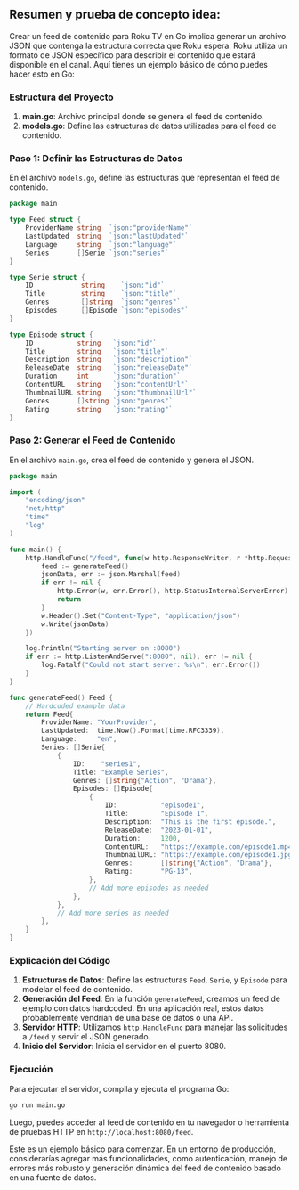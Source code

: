 
## Resumen y prueba de concepto idea:

Crear un feed de contenido para Roku TV en Go implica generar un archivo JSON que contenga la estructura correcta que Roku espera. Roku utiliza un formato de JSON específico para describir el contenido que estará disponible en el canal. Aquí tienes un ejemplo básico de cómo puedes hacer esto en Go:

### Estructura del Proyecto

1. **main.go**: Archivo principal donde se genera el feed de contenido.
2. **models.go**: Define las estructuras de datos utilizadas para el feed de contenido.

### Paso 1: Definir las Estructuras de Datos

En el archivo `models.go`, define las estructuras que representan el feed de contenido.

```go
package main

type Feed struct {
	ProviderName string  `json:"providerName"`
	LastUpdated  string  `json:"lastUpdated"`
	Language     string  `json:"language"`
	Series       []Serie `json:"series"`
}

type Serie struct {
	ID            string    `json:"id"`
	Title         string    `json:"title"`
	Genres        []string  `json:"genres"`
	Episodes      []Episode `json:"episodes"`
}

type Episode struct {
	ID           string   `json:"id"`
	Title        string   `json:"title"`
	Description  string   `json:"description"`
	ReleaseDate  string   `json:"releaseDate"`
	Duration     int      `json:"duration"`
	ContentURL   string   `json:"contentUrl"`
	ThumbnailURL string   `json:"thumbnailUrl"`
	Genres       []string `json:"genres"`
	Rating       string   `json:"rating"`
}
```

### Paso 2: Generar el Feed de Contenido

En el archivo `main.go`, crea el feed de contenido y genera el JSON.

```go
package main

import (
	"encoding/json"
	"net/http"
	"time"
	"log"
)

func main() {
	http.HandleFunc("/feed", func(w http.ResponseWriter, r *http.Request) {
		feed := generateFeed()
		jsonData, err := json.Marshal(feed)
		if err != nil {
			http.Error(w, err.Error(), http.StatusInternalServerError)
			return
		}
		w.Header().Set("Content-Type", "application/json")
		w.Write(jsonData)
	})

	log.Println("Starting server on :8080")
	if err := http.ListenAndServe(":8080", nil); err != nil {
		log.Fatalf("Could not start server: %s\n", err.Error())
	}
}

func generateFeed() Feed {
	// Hardcoded example data
	return Feed{
		ProviderName: "YourProvider",
		LastUpdated:  time.Now().Format(time.RFC3339),
		Language:     "en",
		Series: []Serie{
			{
				ID:    "series1",
				Title: "Example Series",
				Genres: []string{"Action", "Drama"},
				Episodes: []Episode{
					{
						ID:           "episode1",
						Title:        "Episode 1",
						Description:  "This is the first episode.",
						ReleaseDate:  "2023-01-01",
						Duration:     1200,
						ContentURL:   "https://example.com/episode1.mp4",
						ThumbnailURL: "https://example.com/episode1.jpg",
						Genres:       []string{"Action", "Drama"},
						Rating:       "PG-13",
					},
					// Add more episodes as needed
				},
			},
			// Add more series as needed
		},
	}
}
```

### Explicación del Código

1. **Estructuras de Datos**: Define las estructuras `Feed`, `Serie`, y `Episode` para modelar el feed de contenido.
2. **Generación del Feed**: En la función `generateFeed`, creamos un feed de ejemplo con datos hardcoded. En una aplicación real, estos datos probablemente vendrían de una base de datos o una API.
3. **Servidor HTTP**: Utilizamos `http.HandleFunc` para manejar las solicitudes a `/feed` y servir el JSON generado.
4. **Inicio del Servidor**: Inicia el servidor en el puerto 8080.

### Ejecución

Para ejecutar el servidor, compila y ejecuta el programa Go:

```sh
go run main.go
```

Luego, puedes acceder al feed de contenido en tu navegador o herramienta de pruebas HTTP en `http://localhost:8080/feed`.

Este es un ejemplo básico para comenzar. En un entorno de producción, considerarías agregar más funcionalidades, como autenticación, manejo de errores más robusto y generación dinámica del feed de contenido basado en una fuente de datos.